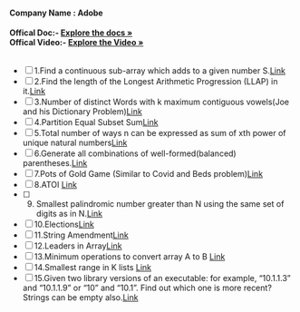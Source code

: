 #### Company Name : Adobe

<b>Offical Doc:- </b><a href="https://docs.google.com/document/d/1cEAe63fC3YMJRwKmCoVOIXFUaFv5LqNXedxaGpaqd6U/edit"><strong>Explore the docs »</strong></a><br/>
<b>Offical Video:- </b> <a href="https://www.youtube.com/watch?v=IZx5M9AnWWQ&ab_channel=ArshGoyal"><strong>Explore the Video »</strong></a><br/>
<br/>
- [ ] 1.Find a continuous sub-array which adds to a given number S.<a href="https://practice.geeksforgeeks.org/problems/subarray-with-given-sum-1587115621/1">Link</a>
- [ ] 2.Find the length of the Longest Arithmetic Progression (LLAP) in it.<a href="https://practice.geeksforgeeks.org/problems/longest-arithmetic-progression1019/1/">Link</a>
- [ ] 3.Number of distinct Words with k maximum contiguous vowels(Joe and his Dictionary Problem)<a href="https://practice.geeksforgeeks.org/problems/7b9d245852bd8caf8a27d6d3961429f0a2b245f1/1/">Link</a>
- [ ] 4.Partition Equal Subset Sum<a href="https://practice.geeksforgeeks.org/problems/subset-sum-problem2014/1">Link</a>
- [ ] 5.Total number of ways n can be expressed as sum of xth power of unique natural numbers<a href="https://practice.geeksforgeeks.org/problems/express-as-sum-of-power-of-natural-numbers5647/1">Link</a>
- [ ] 6.Generate all combinations of well-formed(balanced) parentheses.<a href="https://practice.geeksforgeeks.org/problems/generate-all-possible-parentheses/1/">Link</a>
- [ ] 7.Pots of Gold Game (Similar to Covid and Beds problem)<a href="https://practice.geeksforgeeks.org/problems/pots-of-gold-game/1/">Link</a>
- [ ] 8.ATOI <a href="https://practice.geeksforgeeks.org/problems/implement-atoi/1/">Link</a>
- [ ] 9. Smallest palindromic number greater than N using the same set of digits as in N.<a href="https://practice.geeksforgeeks.org/problems/next-higher-palindromic-number-using-the-same-set-of-digits5859/1/">Link</a>
- [ ] 10.Elections<a href="https://practice.geeksforgeeks.org/problems/winner-of-an-election-where-votes-are-represented-as-candidate-names-1587115621/1/">Link</a>
- [ ] 11.String Amendment<a href="https://practice.geeksforgeeks.org/problems/amend-the-sentence3235/1">Link</a>
- [ ] 12.Leaders in Array<a href="https://practice.geeksforgeeks.org/problems/leaders-in-an-array-1587115620/1/">Link</a>
- [ ] 13.Minimum operations to convert array A to B <a href="https://practice.geeksforgeeks.org/problems/minimum-insertions-to-make-two-arrays-equal/1/">Link</a>
- [ ] 14.Smallest range in K lists <a href="https://practice.geeksforgeeks.org/problems/find-smallest-range-containing-elements-from-k-lists/1/">Link</a>
- [ ] 15.Given two library versions of an executable: for example, “10.1.1.3” and “10.1.1.9” or “10” and “10.1”. Find out which one is more recent? Strings can be empty also.<a href="https://www.geeksforgeeks.org/adobe-interview-experience-for-mts-1-1-5-years-experienced/">Link</a>
